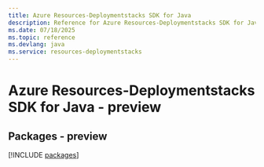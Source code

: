 ```yaml
---
title: Azure Resources-Deploymentstacks SDK for Java
description: Reference for Azure Resources-Deploymentstacks SDK for Java
ms.date: 07/18/2025
ms.topic: reference
ms.devlang: java
ms.service: resources-deploymentstacks
---
```

# Azure Resources-Deploymentstacks SDK for Java - preview
## Packages - preview
[!INCLUDE [packages](resources-deploymentstacks-index.md)]